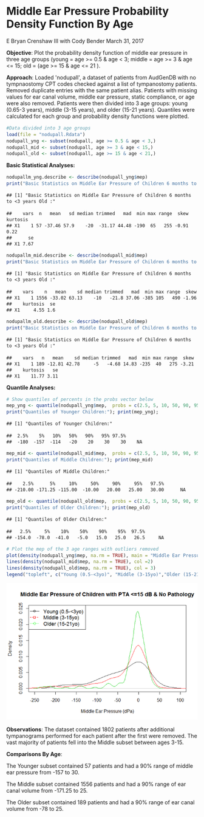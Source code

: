 Middle Ear Pressure Probability Density Function By Age
================
E Bryan Crenshaw III with Cody Bender
March 31, 2017

**Objective**: Plot the probability density function of middle ear pressure in three age groups (young = age &gt;= 0.5 & age &lt; 3; middle = age &gt;= 3 & age &lt;= 15; old = (age &gt;= 15 & age &lt;= 21 ).

**Approach**: Loaded 'nodupall', a dataset of patients from AudGenDB with no tympnaostomy CPT codes checked against a list of tympanostomy patients. Removed duplicate entries with the same patient alias. Patients with missing values for ear canal volume, middle ear pressure, static compliance, or age were also removed. Patients were then divided into 3 age groups: young (0.65-3 years), middle (3-15 years), and older (15-21 years). Quantiles were calculated for each group and probability density functions were plotted.

``` r
#Data divided into 3 age groups
load(file = "nodupall.Rdata")
nodupall_yng <- subset(nodupall, age >= 0.5 & age < 3,)
nodupall_mid <- subset(nodupall, age >= 3 & age < 15,)
nodupall_old <- subset(nodupall, age >= 15 & age < 21,)
```

**Basic Statistical Analyses:**

``` r
nodupallm_yng.describe <- describe(nodupall_yng$mep)
print("Basic Statistics on Middle Ear Pressure of Children 6 months to <3 years Old :"); nodupallm_yng.describe
```

    ## [1] "Basic Statistics on Middle Ear Pressure of Children 6 months to <3 years Old :"

    ##    vars  n   mean   sd median trimmed   mad  min max range  skew kurtosis
    ## X1    1 57 -37.46 57.9    -20  -31.17 44.48 -190  65   255 -0.91     0.22
    ##      se
    ## X1 7.67

``` r
nodupallm_mid.describe <- describe(nodupall_mid$mep)
print("Basic Statistics on Middle Ear Pressure of Children 6 months to <3 years Old :"); nodupallm_mid.describe
```

    ## [1] "Basic Statistics on Middle Ear Pressure of Children 6 months to <3 years Old :"

    ##    vars    n   mean    sd median trimmed   mad  min max range  skew
    ## X1    1 1556 -33.02 63.13    -10   -21.8 37.06 -385 105   490 -1.96
    ##    kurtosis  se
    ## X1     4.55 1.6

``` r
nodupallm_old.describe <- describe(nodupall_old$mep)
print("Basic Statistics on Middle Ear Pressure of Children 6 months to <3 years Old :"); nodupallm_old.describe
```

    ## [1] "Basic Statistics on Middle Ear Pressure of Children 6 months to <3 years Old :"

    ##    vars   n   mean    sd median trimmed   mad  min max range  skew
    ## X1    1 189 -12.81 42.78     -5   -4.68 14.83 -235  40   275 -3.21
    ##    kurtosis   se
    ## X1    11.77 3.11

**Quantile Analyses:**

``` r
# Show quantiles of percents in the probs vector below
mep_yng <- quantile(nodupall_yng$mep,  probs = c(2.5, 5, 10, 50, 90, 95, 97.5, NA)/100, na.rm = TRUE)
print("Quantiles of Younger Children:"); print(mep_yng);
```

    ## [1] "Quantiles of Younger Children:"

    ##  2.5%    5%   10%   50%   90%   95% 97.5%       
    ##  -180  -157  -114   -20    20    30    30    NA

``` r
mep_mid <- quantile(nodupall_mid$mep,  probs = c(2.5, 5, 10, 50, 90, 95, 97.5, NA)/100, na.rm = TRUE)
print("Quantiles of Middle Children:"); print(mep_mid)
```

    ## [1] "Quantiles of Middle Children:"

    ##    2.5%      5%     10%     50%     90%     95%   97.5%         
    ## -210.00 -171.25 -115.00  -10.00   20.00   25.00   30.00      NA

``` r
mep_old <- quantile(nodupall_old$mep,  probs = c(2.5, 5, 10, 50, 90, 95, 97.5, NA)/100, na.rm = TRUE)
print("Quantiles of Older Children:"); print(mep_old)
```

    ## [1] "Quantiles of Older Children:"

    ##   2.5%     5%    10%    50%    90%    95%  97.5%        
    ## -154.0  -78.0  -41.0   -5.0   15.0   25.0   26.5     NA

``` r
# Plot the mep of the 3 age ranges with outliers removed
plot(density(nodupall_yng$mep, na.rm = TRUE), main = "Middle Ear Pressure of Children with PTA <=15 dB & No Pathology", xlab = "Middle Ear Pressure (dPa)", xlim = c(-250,100), ylim = c(0,0.025))
lines(density(nodupall_mid$mep, na.rm = TRUE), col =2)
lines(density(nodupall_old$mep, na.rm = TRUE), col = 3)
legend("topleft", c("Young (0.5-<3yo)", "Middle (3-15yo)","Older (15-21yo)"), cex=1.1, col=c("black","red","green"), pch=21:23, lty=1:3)
```

![](MEP_Plotgithub_files/figure-markdown_github/plot-1.png)

**Observations**: The dataset contained 1802 patients after additional tympanograms performed for each patient after the first were removed. The vast majority of patients fell into the Middle subset between ages 3-15.

**Comparisons By Age**:

The Younger subset contained 57 patients and had a 90% range of middle ear pressure from -157 to 30.

The Middle subset contained 1556 patients and had a 90% range of ear canal volume from -171.25 to 25.

The Older subset contained 189 patients and had a 90% range of ear canal volume from -78 to 25.
